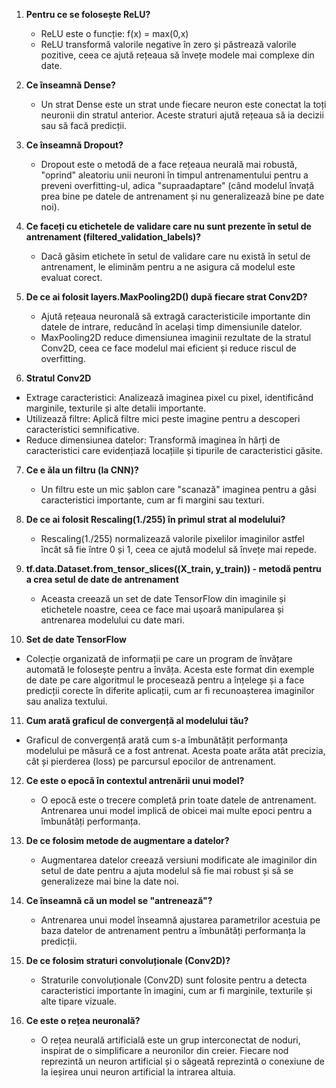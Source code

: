 1. **Pentru ce se folosește ReLU?**
   - ReLU este o funcție: f(x) = max(0,x)
   - ReLU transformă valorile negative în zero și păstrează valorile pozitive, ceea ce ajută rețeaua să învețe modele mai complexe din date.

2. **Ce înseamnă Dense?**
   - Un strat Dense este un strat unde fiecare neuron este conectat la toți neuronii din stratul anterior.
Aceste straturi ajută rețeaua să ia decizii sau să facă predicții.

3. **Ce înseamnă Dropout?**
   - Dropout este o metodă de a face rețeaua neurală mai robustă, "oprind" aleatoriu unii neuroni în timpul antrenamentului pentru a preveni overfitting-ul, adica "supraadaptare" (când modelul învață prea bine pe datele de antrenament și nu generalizează bine pe date noi).

4. **Ce faceți cu etichetele de validare care nu sunt prezente în setul de antrenament (filtered_validation_labels)?**
   - Dacă găsim etichete în setul de validare care nu există în setul de antrenament, le eliminăm pentru a ne asigura că modelul este evaluat corect.

5. **De ce ai folosit layers.MaxPooling2D() după fiecare strat Conv2D?**
   - Ajută rețeaua neuronală să extragă caracteristicile importante din datele de intrare, reducând în același timp dimensiunile datelor.
   - MaxPooling2D reduce dimensiunea imaginii rezultate de la stratul Conv2D, ceea ce face modelul mai eficient și reduce riscul de overfitting.
  
6. **Stratul Conv2D**
- Extrage caracteristici: Analizează imaginea pixel cu pixel, identificând marginile, texturile și alte detalii importante.
- Utilizează filtre: Aplică filtre mici peste imagine pentru a descoperi caracteristici semnificative.
- Reduce dimensiunea datelor: Transformă imaginea în hărți de caracteristici care evidențiază locațiile și tipurile de caracteristici găsite.

7. **Ce e ăla un filtru (la CNN)?**
   - Un filtru este un mic șablon care "scanază" imaginea pentru a găsi caracteristici importante, cum ar fi margini sau texturi.

8. **De ce ai folosit Rescaling(1./255) în primul strat al modelului?**
   - Rescaling(1./255) normalizează valorile pixelilor imaginilor astfel încât să fie între 0 și 1, ceea ce ajută modelul să învețe mai repede.

9. **tf.data.Dataset.from_tensor_slices((X_train, y_train)) - metodă pentru a crea setul de date de antrenament**
   - Aceasta creează un set de date TensorFlow din imaginile și etichetele noastre, ceea ce face mai ușoară manipularea și antrenarea modelului cu date mari.
  
10. **Set de date TensorFlow** 
   - Colecție organizată de informații pe care un program de învățare automată le folosește pentru a învăța. Acesta este format din exemple de date pe care algoritmul le procesează pentru a înțelege și a face predicții corecte în diferite aplicații, cum ar fi recunoașterea imaginilor sau analiza textului.

11. **Cum arată graficul de convergență al modelului tău?**
   - Graficul de convergență arată cum s-a îmbunătățit performanța modelului pe măsură ce a fost antrenat. Acesta poate arăta atât precizia, cât și pierderea (loss) pe parcursul epocilor de antrenament.

12. **Ce este o epocă în contextul antrenării unui model?**
    - O epocă este o trecere completă prin toate datele de antrenament. Antrenarea unui model implică de obicei mai multe epoci pentru a îmbunătăți performanța.

13. **De ce folosim metode de augmentare a datelor?**
    - Augmentarea datelor creează versiuni modificate ale imaginilor din setul de date pentru a ajuta modelul să fie mai robust și să se generalizeze mai bine la date noi.

14. **Ce înseamnă că un model se "antrenează"?**
    - Antrenarea unui model înseamnă ajustarea parametrilor acestuia pe baza datelor de antrenament pentru a îmbunătăți performanța la predicții.

15. **De ce folosim straturi convoluționale (Conv2D)?**
    - Straturile convoluționale (Conv2D) sunt folosite pentru a detecta caracteristici importante în imagini, cum ar fi marginile, texturile și alte tipare vizuale.

16. **Ce este o rețea neuronală?**
    - O rețea neurală artificială este un grup interconectat de noduri, inspirat de o simplificare a neuronilor din creier. Fiecare nod reprezintă un neuron artificial și o săgeată reprezintă o conexiune de la ieșirea unui neuron artificial la intrarea altuia.
